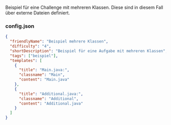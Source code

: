 Beispiel für eine Challenge mit mehreren Klassen. Diese sind in diesem Fall über externe Dateien definiert.

### config.json
```json
{
  "friendlyName": "Beispiel mehrere Klassen",
  "difficulty": "4",
  "shortDescription": "Beispiel für eine Aufgabe mit mehreren Klassen",
  "tags": ["beispiel"],
  "templates": [
    {
      "title": "Main.java:",
      "classname": "Main",
      "content": "Main.java"
    },
    {
      "title": "Additional.java:",
      "classname": "Additional",
      "content": "Additional.java"
    }
  ]
}
```